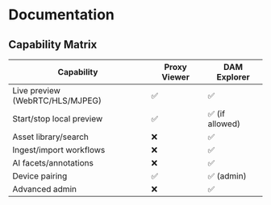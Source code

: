 # Documentation

## Capability Matrix

| Capability | Proxy Viewer | DAM Explorer |
|------------|--------------|--------------|
| Live preview (WebRTC/HLS/MJPEG) | ✅ | ✅ |
| Start/stop local preview | ✅ | ✅ (if allowed) |
| Asset library/search | ❌ | ✅ |
| Ingest/import workflows | ❌ | ✅ |
| AI facets/annotations | ❌ | ✅ |
| Device pairing | ✅ | ✅ (admin) |
| Advanced admin | ❌ | ✅ |
